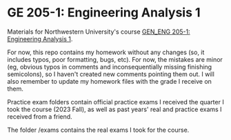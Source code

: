 # GE 205-1: Engineering Analysis 1
Materials for Northwestern University's course [GEN_ENG 205-1: Engineering Analysis 1](https://www.mccormick.northwestern.edu/electrical-computer/academics/courses/descriptions/205-EA-1-1.html). 

For now, this repo contains my homework without any changes (so, it includes typos, poor formatting, bugs, etc). For now, the mistakes are minor (eg, obvious typos in comments and inconsequentially missing finishing semicolons), so I haven't created new comments pointing them out. I will also remember to update my homework files with the grade I receive on them.

Practice exam folders contain official practice exams I received the quarter I took the course (2023 Fall), as well as past years' real and practice exams I received from a friend.

The folder /exams contains the real exams I took for the course.

